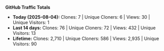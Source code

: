 
**GitHub Traffic Totals**

- **Today (2025-08-04):** Clones: 7 | Unique Cloners: 6 | Views: 30 | Unique Visitors: 1
- **Last 14 days:** Clones: 76 | Unique Cloners: 72 | Views: 432 | Unique Visitors: 13
- **Lifetime:** Clones: 2,710 | Unique Cloners: 586 | Views: 2,935 | Unique Visitors: 90
